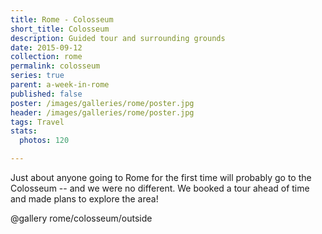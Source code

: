```yaml
---
title: Rome - Colosseum
short_title: Colosseum
description: Guided tour and surrounding grounds
date: 2015-09-12
collection: rome
permalink: colosseum
series: true
parent: a-week-in-rome
published: false
poster: /images/galleries/rome/poster.jpg
header: /images/galleries/rome/poster.jpg
tags: Travel
stats:
  photos: 120

---
```


Just about anyone going to Rome for the first time will probably go to the Colosseum -- and we were no different. We booked a tour ahead of time and made plans to explore the area!

@gallery rome/colosseum/outside
